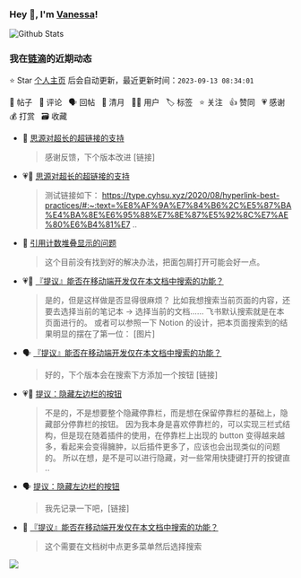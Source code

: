 ### Hey 👋, I'm [Vanessa](http://vanessa.b3log.org/)!

![Github Stats](https://github-readme-stats.vercel.app/api?username=Vanessa219&show_icons=true)

<!--events start -->

### 我在[链滴](https://ld246.com)的近期动态

⭐️ Star [个人主页](https://github.com/Vanessa219/Vanessa219) 后会自动更新，最近更新时间：`2023-09-13 08:34:01`

📝 帖子 &nbsp; 💬 评论 &nbsp; 🗣 回帖 &nbsp; 🌙 清月 &nbsp; 👨‍💻 用户 &nbsp; 🏷️ 标签 &nbsp; ⭐️ 关注 &nbsp; 👍 赞同 &nbsp; 💗 感谢 &nbsp; 💰 打赏 &nbsp; 🗃 收藏

* 💬 [思源对超长的超链接的支持](https://ld246.com/article/1694512388216/comment/1694512919012#comments)

  > 感谢反馈，下个版本改进 [链接]
* 💗📝 [思源对超长的超链接的支持](https://ld246.com/article/1694512388216)

  > 测试链接如下： https://type.cyhsu.xyz/2020/08/hyperlink-best-practices/#:~:text=%E8%AF%9A%E7%84%B6%2C%E5%87%BA%E4%BA%8E%E6%95%88%E7%8E%87%E5%92%8C%E7%AE%80%E6%B4%81%E7 ..
* 💬 [引用计数堆叠显示的问题](https://ld246.com/article/1694499130861/comment/1694511760281#comments)

  > 这个目前没有找到好的解决办法，把面包屑打开可能会好一点。
* 💗💬 [『提议』能否在移动端开发仅在本文档中搜索的功能？](https://ld246.com/article/1694483229807/comment/1694488496299#comments)

  > 是的，但是这样做是否显得很麻烦？ 比如我想搜索当前页面的内容，还要去选择当前的笔记本 → 选择当前的文档…… 飞书默认搜索就是在本页面进行的。 或者可以参照一下 Notion 的设计，把本页面搜索到的结果明显的摆在了第一位： [图片]
* 🗣 [『提议』能否在移动端开发仅在本文档中搜索的功能？](https://ld246.com/article/1694483229807/comment/1694488496299#comments)

  > 好的，下个版本会在搜索下方添加一个按钮 [链接]
* 💗💬 [提议：隐藏左边栏的按钮](https://ld246.com/article/1694410269029/comment/1694484740346#comments)

  > 不是的，不是想要整个隐藏停靠栏，而是想在保留停靠栏的基础上，隐藏部分停靠栏的按钮。 因为我本身是喜欢停靠栏的，可以实现三栏式结构，但是现在随着插件的使用，在停靠栏上出现的 button 变得越来越多，看起来会变得臃肿，以后插件更多了，应该也会出现类似的问题的。 所以在想，是不是可以进行隐藏，对一些常用快捷键打开的按键直 ..
* 🗣 [提议：隐藏左边栏的按钮](https://ld246.com/article/1694410269029/comment/1694484740346#comments)

  > 我先记录一下吧，[链接]
* 💬 [『提议』能否在移动端开发仅在本文档中搜索的功能？](https://ld246.com/article/1694483229807/comment/1694486792514#comments)

  > 这个需要在文档树中点更多菜单然后选择搜索


<!--events end -->

<a title="Hits" target="_blank" href="https://github.com/Vanessa219/Vanessa219"><img src="https://hits.b3log.org/Vanessa219/Vanessa219.svg"></a>
